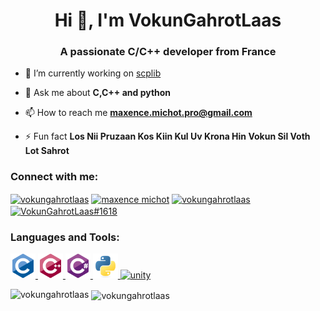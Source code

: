 <h1 align="center">Hi 👋, I'm VokunGahrotLaas</h1>
<h3 align="center">A passionate C/C++ developer from France</h3>

- 🔭 I’m currently working on [scplib](https://github.com/VokunGahrotLaas/scplib)

- 💬 Ask me about **C,C++ and python**

- 📫 How to reach me **maxence.michot.pro@gmail.com**

- ⚡ Fun fact **Los Nii Pruzaan Kos Kiin Kul Uv Krona Hin Vokun Sil Voth Lot Sahrot**

<h3 align="left">Connect with me:</h3>
<p align="left">
<a href="https://twitter.com/vokungahrotlaas" target="blank"><img align="center" src="https://raw.githubusercontent.com/rahuldkjain/github-profile-readme-generator/master/src/images/icons/Social/twitter.svg" alt="vokungahrotlaas" height="30" width="40" /></a>
<a href="https://linkedin.com/in/maxence michot" target="blank"><img align="center" src="https://raw.githubusercontent.com/rahuldkjain/github-profile-readme-generator/master/src/images/icons/Social/linked-in-alt.svg" alt="maxence michot" height="30" width="40" /></a>
<a href="https://instagram.com/vokungahrotlaas" target="blank"><img align="center" src="https://raw.githubusercontent.com/rahuldkjain/github-profile-readme-generator/master/src/images/icons/Social/instagram.svg" alt="vokungahrotlaas" height="30" width="40" /></a>
<a href="https://discord.gg/VokunGahrotLaas#1618" target="blank"><img align="center" src="https://raw.githubusercontent.com/rahuldkjain/github-profile-readme-generator/master/src/images/icons/Social/discord.svg" alt="VokunGahrotLaas#1618" height="30" width="40" /></a>
</p>

<h3 align="left">Languages and Tools:</h3>
<p align="left"> <a href="https://www.cprogramming.com/" target="_blank"> <img src="https://raw.githubusercontent.com/devicons/devicon/master/icons/c/c-original.svg" alt="c" width="40" height="40"/> </a> <a href="https://www.w3schools.com/cpp/" target="_blank"> <img src="https://raw.githubusercontent.com/devicons/devicon/master/icons/cplusplus/cplusplus-original.svg" alt="cplusplus" width="40" height="40"/> </a> <a href="https://www.w3schools.com/cs/" target="_blank"> <img src="https://raw.githubusercontent.com/devicons/devicon/master/icons/csharp/csharp-original.svg" alt="csharp" width="40" height="40"/> </a> <a href="https://www.python.org" target="_blank"> <img src="https://raw.githubusercontent.com/devicons/devicon/master/icons/python/python-original.svg" alt="python" width="40" height="40"/> </a> <a href="https://unity.com/" target="_blank"> <img src="https://www.vectorlogo.zone/logos/unity3d/unity3d-icon.svg" alt="unity" width="40" height="40"/> </a> </p>

<p><img align="left" src="https://github-readme-stats.vercel.app/api/top-langs?username=vokungahrotlaas&show_icons=true&locale=en&theme=midnight-purple" alt="vokungahrotlaas" /></p>

<p>&nbsp;<img align="center" src="https://github-readme-stats.vercel.app/api?username=vokungahrotlaas&show_icons=true&locale=en&theme=midnight-purple" alt="vokungahrotlaas" /></p>
